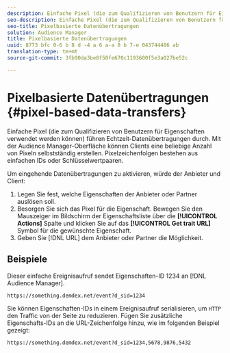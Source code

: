 ```yaml
---
description: Einfache Pixel (die zum Qualifizieren von Benutzern für Eigenschaften verwendet werden können) führen Echtzeit-Datenübertragungen durch. Mit der Audience Manager-Oberfläche können Clients eine beliebige Anzahl von Pixeln selbstständig erstellen. Pixelzeichenfolgen bestehen aus einfachen IDs oder Schlüsselwertpaaren.
seo-description: Einfache Pixel (die zum Qualifizieren von Benutzern für Eigenschaften verwendet werden können) führen Echtzeit-Datenübertragungen durch. Mit der Audience Manager-Oberfläche können Clients eine beliebige Anzahl von Pixeln selbstständig erstellen. Pixelzeichenfolgen bestehen aus einfachen IDs oder Schlüsselwertpaaren.
seo-title: Pixelbasierte Datenübertragungen
solution: Audience Manager
title: Pixelbasierte Datenübertragungen
uuid: 8773 bfc 0-6 b 8 d -4 a 6 a-a 8 b 7-e 043744486 ab
translation-type: tm+mt
source-git-commit: 3fb90da3be8f50fe670c1193600f5e3a027be52c

---
```



# Pixelbasierte Datenübertragungen {#pixel-based-data-transfers}

Einfache Pixel (die zum Qualifizieren von Benutzern für Eigenschaften verwendet werden können) führen Echtzeit-Datenübertragungen durch. Mit der Audience Manager-Oberfläche können Clients eine beliebige Anzahl von Pixeln selbstständig erstellen. Pixelzeichenfolgen bestehen aus einfachen IDs oder Schlüsselwertpaaren.

<!-- c_rt_inbound_pixel_transfers.xml -->

Um eingehende Datenübertragungen zu aktivieren, würde der Anbieter und Client:

1. Legen Sie fest, welche Eigenschaften der Anbieter oder Partner auslösen soll.
1. Besorgen Sie sich das Pixel für die Eigenschaft. Bewegen Sie den Mauszeiger im Bildschirm der Eigenschaftsliste über die **[!UICONTROL Actions]** Spalte und klicken Sie auf das **[!UICONTROL Get trait URL]** Symbol für die gewünschte Eigenschaft.
1. Geben Sie [!DNL URL] dem Anbieter oder Partner die Möglichkeit.

## Beispiele

Dieser einfache Ereignisaufruf sendet Eigenschaften-ID 1234 an [!DNL Audience Manager].

```
https://something.demdex.net/event?d_sid=1234
```

Sie können Eigenschaften-IDs in einem Ereignisaufruf serialisieren, um `HTTP` den Traffic von der Seite zu reduzieren. Fügen Sie zusätzliche Eigenschafts-IDs an die URL-Zeichenfolge hinzu, wie im folgenden Beispiel gezeigt:

```
https://something.demdex.net/event?d_sid=1234,5678,9876,5432
```
